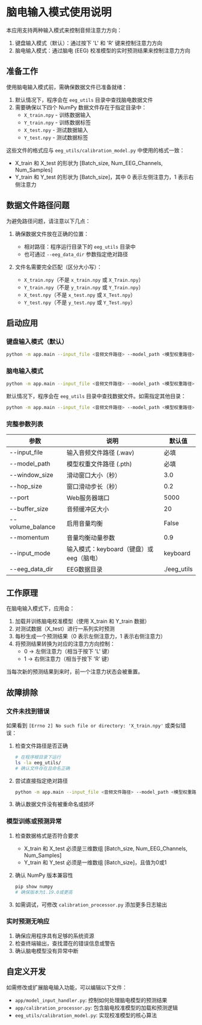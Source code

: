 # 脑电输入模式使用说明

本应用支持两种输入模式来控制音频注意力方向：
1. 键盘输入模式（默认）：通过按下 'L' 和 'R' 键来控制注意力方向
2. 脑电输入模式：通过脑电 (EEG) 校准模型的实时预测结果来控制注意力方向

## 准备工作

使用脑电输入模式前，需确保数据文件已准备就绪：

1. 默认情况下，程序会在 `eeg_utils` 目录中查找脑电数据文件
2. 需要确保以下四个 NumPy 数据文件存在于指定目录中：
   - `X_train.npy` - 训练数据输入
   - `Y_train.npy` - 训练数据标签
   - `X_test.npy` - 测试数据输入
   - `Y_test.npy` - 测试数据标签

这些文件的格式应与 `eeg_utils/calibration_model.py` 中使用的格式一致：
- X_train 和 X_test 的形状为 [Batch_size, Num_EEG_Channels, Num_Samples]
- Y_train 和 Y_test 的形状为 [Batch_size]，其中 0 表示左侧注意力，1 表示右侧注意力

## 数据文件路径问题

为避免路径问题，请注意以下几点：

1. 确保数据文件放在正确的位置：
   - 相对路径：程序运行目录下的 `eeg_utils` 目录中
   - 也可通过 `--eeg_data_dir` 参数指定绝对路径

2. 文件名需要完全匹配（区分大小写）：
   - `X_train.npy`（不是 `x_train.npy` 或 `X_Train.npy`）
   - `Y_train.npy`（不是 `y_train.npy` 或 `Y_Train.npy`）
   - `X_test.npy`（不是 `x_test.npy` 或 `X_Test.npy`）
   - `Y_test.npy`（不是 `y_test.npy` 或 `Y_Test.npy`）

## 启动应用

### 键盘输入模式（默认）

```bash
python -m app.main --input_file <音频文件路径> --model_path <模型权重路径> [其他参数]
```

### 脑电输入模式

```bash
python -m app.main --input_file <音频文件路径> --model_path <模型权重路径> --input_mode eeg [其他参数]
```

默认情况下，程序会在 `eeg_utils` 目录中查找数据文件。如需指定其他目录：

```bash
python -m app.main --input_file <音频文件路径> --model_path <模型权重路径> --input_mode eeg --eeg_data_dir <EEG数据目录> [其他参数]
```

### 完整参数列表

| 参数 | 说明 | 默认值 |
|------|------|--------|
| --input_file | 输入音频文件路径 (.wav) | 必填 |
| --model_path | 模型权重文件路径 (.pth) | 必填 |
| --window_size | 滑动窗口大小（秒） | 3.0 |
| --hop_size | 窗口滑动步长（秒） | 0.2 |
| --port | Web服务器端口 | 5000 |
| --buffer_size | 音频缓冲区大小 | 20 |
| --volume_balance | 启用音量均衡 | False |
| --momentum | 音量均衡动量参数 | 0.9 |
| --input_mode | 输入模式：keyboard（键盘）或eeg（脑电） | keyboard |
| --eeg_data_dir | EEG数据目录 | ./eeg_utils |

## 工作原理

在脑电输入模式下，应用会：

1. 加载并训练脑电校准模型（使用 X_train 和 Y_train 数据）
2. 对测试数据（X_test）进行一系列实时预测
3. 每秒生成一个预测结果（0 表示左侧注意力，1 表示右侧注意力）
4. 将预测结果转换为对应的注意力方向控制：
   - 0 → 左侧注意力（相当于按下 'L' 键）
   - 1 → 右侧注意力（相当于按下 'R' 键）

当每次新的预测结果到来时，前一个注意力状态会被重置。

## 故障排除

### 文件未找到错误

如果看到 `[Errno 2] No such file or directory: 'X_train.npy'` 或类似错误：

1. 检查文件路径是否正确
   ```bash
   # 在程序根目录下运行
   ls -la eeg_utils/
   # 确认文件存在且命名正确
   ```

2. 尝试直接指定绝对路径
   ```bash
   python -m app.main --input_file <音频文件路径> --model_path <模型权重路径> --input_mode eeg --eeg_data_dir /home/用户名/完整路径/eeg_utils
   ```

3. 确认数据文件没有被重命名或损坏

### 模型训练或预测异常

1. 检查数据格式是否符合要求
   - X_train 和 X_test 必须是三维数组 [Batch_size, Num_EEG_Channels, Num_Samples]
   - Y_train 和 Y_test 必须是一维数组 [Batch_size]，且值为0或1

2. 确认 NumPy 版本兼容性
   ```bash
   pip show numpy
   # 确保版本为1.19.0或更高
   ```

3. 如需调试，可修改 `calibration_processor.py` 添加更多日志输出

### 实时预测无响应

1. 确保应用程序具有足够的系统资源
2. 检查终端输出，查找潜在的错误信息或警告
3. 确认脑电模型没有异常中断

## 自定义开发

如需修改或扩展脑电输入功能，可以编辑以下文件：

- `app/model_input_handler.py`: 控制如何处理脑电模型的预测结果
- `app/calibration_processor.py`: 包含脑电校准模型的加载和预测逻辑
- `eeg_utils/calibration_model.py`: 实现校准模型的核心算法 